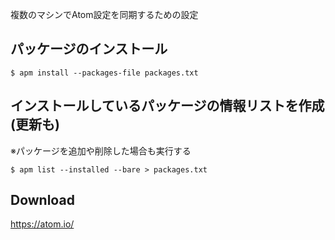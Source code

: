 複数のマシンでAtom設定を同期するための設定

## パッケージのインストール
``` shell
$ apm install --packages-file packages.txt
```

## インストールしているパッケージの情報リストを作成(更新も)
※パッケージを追加や削除した場合も実行する

``` shell
$ apm list --installed --bare > packages.txt
```

## Download

https://atom.io/
